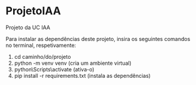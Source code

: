# ProjetoIAA
 Projeto da UC IAA

Para instalar as dependências deste projeto, insira os seguintes comandos no terminal, respetivamente:
1. cd caminho/do/projeto
2. python -m venv venv (cria um ambiente virtual)
3. python\Scripts\activate (ativa-o)
4. pip install -r requirements.txt (instala as dependências)
